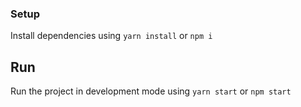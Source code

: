 ### Setup
Install dependencies using `yarn install` or `npm i`

## Run
Run the project in development mode using `yarn start` or `npm start`